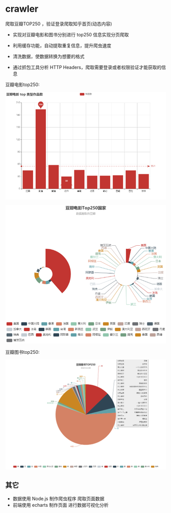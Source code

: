 # crawler 
爬取豆瓣TOP250 ，验证登录爬取知乎首页(动态内容)

- 实现对豆瓣电影和图书分别进行 top250 信息实现分页爬取

- 利用缓存功能，自动提取重复信息，提升爬虫速度

- 清洗数据，使数据转换为想要的格式

- 通过抓包工具分析 HTTP Headers，爬取需要登录或者权限验证才能获取的信息

豆瓣电影top250:

![movies type](./screenphoto/movie_type.png)

![movies country](./screenphoto/movie_country.png)

豆瓣图书top250:

![book_country](./screenphoto/book_country.png)

## 其它

- 数据使用 Node.js 制作爬虫程序  爬取页面数据
- 前端使用 echarts 制作页面  进行数据可视化分析
